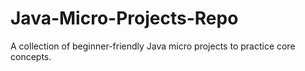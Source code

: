 # Java-Micro-Projects-Repo
A collection of beginner-friendly Java micro projects to practice core concepts.
